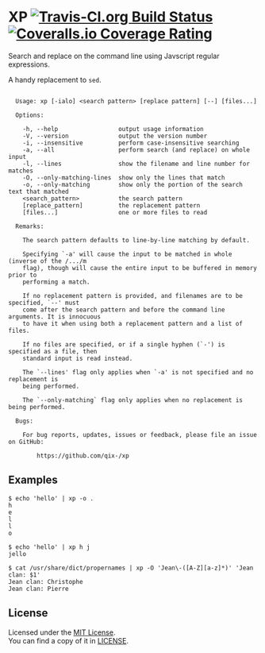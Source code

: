 # XP [![Travis-CI.org Build Status](https://img.shields.io/travis/Qix-/xp.svg?style=flat-square)](https://travis-ci.org/Qix-/xp) [![Coveralls.io Coverage Rating](https://img.shields.io/coveralls/Qix-/xp.svg?style=flat-square)](https://coveralls.io/r/Qix-/xp)
Search and replace on the command line using Javscript regular expressions.

A handy replacement to `sed`.

```

  Usage: xp [-ialo] <search pattern> [replace pattern] [--] [files...]

  Options:

    -h, --help                 output usage information
    -V, --version              output the version number
    -i, --insensitive          perform case-insensitive searching
    -a, --all                  perform search (and replace) on whole input
    -l, --lines                show the filename and line number for matches
    -O, --only-matching-lines  show only the lines that match
    -o, --only-matching        show only the portion of the search text that matched
    <search_pattern>           the search pattern
    [replace_pattern]          the replacement pattern
    [files...]                 one or more files to read

  Remarks:

    The search pattern defaults to line-by-line matching by default.

    Specifying `-a' will cause the input to be matched in whole (inverse of the /.../m
    flag), though will cause the entire input to be buffered in memory prior to
    performing a match.

    If no replacement pattern is provided, and filenames are to be specified, `--' must
    come after the search pattern and before the command line arguments. It is innocuous
    to have it when using both a replacement pattern and a list of files.

    If no files are specified, or if a single hyphen (`-') is specified as a file, then 
    standard input is read instead.

    The `--lines' flag only applies when `-a' is not specified and no replacement is
    being performed.

    The `--only-matching` flag only applies when no replacement is being performed.

  Bugs:

    For bug reports, updates, issues or feedback, please file an issue on GitHub:

        https://github.com/qix-/xp

```

## Examples

```console
$ echo 'hello' | xp -o .
h
e
l
l
o
```

```console
$ echo 'hello' | xp h j
jello
```

```console
$ cat /usr/share/dict/propernames | xp -O 'Jean\-([A-Z][a-z]*)' 'Jean clan: $1'
Jean clan: Christophe
Jean clan: Pierre
```

## License
Licensed under the [MIT License](http://opensource.org/licenses/MIT).<br />
You can find a copy of it in [LICENSE](LICENSE).
